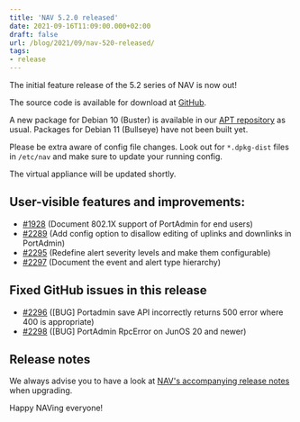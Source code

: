 ```yaml
---
title: 'NAV 5.2.0 released'
date: 2021-09-16T11:09:00.000+02:00
draft: false
url: /blog/2021/09/nav-520-released/
tags:
- release
---
```


The initial feature release of the 5.2 series of NAV is now out!

The source code is available for download at [GitHub](https://github.com/UNINETT/nav/releases).

A new package for Debian 10 (Buster) is available in our [APT repository](https://nav.uninett.no/install-instructions/#debian) as usual. Packages for Debian 11 (Bullseye) have not been built yet.

Please be extra aware of config file changes. Look out for `*.dpkg-dist` files in `/etc/nav` and make sure to update your running config.

The virtual appliance will be updated shortly.

## User-visible features and improvements:

*   [#1928](https://github.com/Uninett/nav/issues/1928) (Document 802.1X support of PortAdmin for end users)
*   [#2289](https://github.com/Uninett/nav/pull/2289) (Add config option to disallow editing of uplinks and downlinks in PortAdmin)
*   [#2295](https://github.com/Uninett/nav/pull/2295) (Redefine alert severity levels and make them configurable)
*   [#2297](https://github.com/Uninett/nav/pull/2297) (Document the event and alert type hierarchy)

## Fixed GitHub issues in this release

*   [#2296](https://github.com/Uninett/nav/issues/2296) (\[BUG\] Portadmin save API incorrectly returns 500 error where 400 is appropriate)
*   [#2298](https://github.com/Uninett/nav/issues/2298) (\[BUG\] PortAdmin RpcError on JunOS 20 and newer)

## Release notes

We always advise you to have a look at [NAV's accompanying release notes](https://nav.readthedocs.io/en/5.2.x/release-notes.html#nav-5-2) when upgrading.

Happy NAVing everyone!
